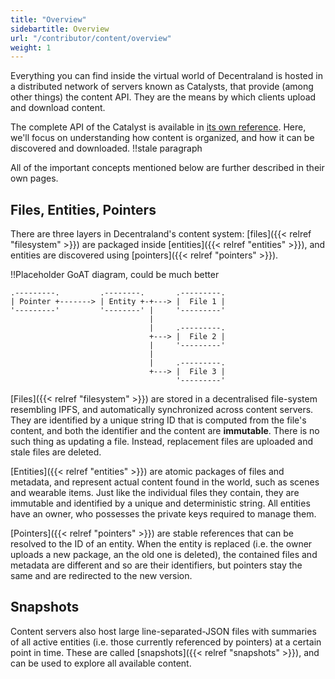 ```yaml
---
title: "Overview"
sidebartitle: Overview
url: "/contributor/content/overview"
weight: 1
---
```


Everything you can find inside the virtual world of Decentraland is hosted in a distributed network of servers known as Catalysts, that provide (among other things) the content API. They are the means by which clients upload and download content.

The complete API of the Catalyst is available in [its own reference](https://decentraland.github.io/catalyst-api-specs/). Here, we'll focus on understanding how content is organized, and how it can be discovered and downloaded. !!stale paragraph

All of the important concepts mentioned below are further described in their own pages.

## Files, Entities, Pointers

There are three layers in Decentraland's content system: [files]({{< relref "filesystem" >}}) are packaged inside [entities]({{< relref "entities" >}}), and entities are discovered using [pointers]({{< relref "pointers" >}}).

!!Placeholder GoAT diagram, could be much better

```goat
.---------.         .--------.       .---------.
| Pointer +-------> | Entity +-+---> |  File 1 |
'---------'         '--------' |     '---------'
                               |
                               |     .---------.
                               +---> |  File 2 |
                               |     '---------'
                               |
                               |     .---------.
                               +---> |  File 3 |
                                     '---------'
```


[Files]({{< relref "filesystem" >}}) are stored in a decentralised file-system resembling IPFS, and automatically synchronized across content servers. They are identified by a unique string ID that is computed from the file's content, and both the identifier and the content are **immutable**. There is no such thing as updating a file. Instead, replacement files are uploaded and stale files are deleted.

[Entities]({{< relref "entities" >}}) are atomic packages of files and metadata, and represent actual content found in the world, such as scenes and wearable items. Just like the individual files they contain, they are immutable and identified by a unique and deterministic string. All entities have an owner, who possesses the private keys required to manage them.

[Pointers]({{< relref "pointers" >}}) are stable references that can be resolved to the ID of an entity. When the entity is replaced (i.e. the owner uploads a new package, an the old one is deleted), the contained files and metadata are different and so are their identifiers, but pointers stay the same and are redirected to the new version.


## Snapshots

Content servers also host large line-separated-JSON files with summaries of all active entities (i.e. those currently referenced by pointers) at a certain point in time. These are called [snapshots]({{< relref "snapshots" >}}), and can be used to explore all available content.
